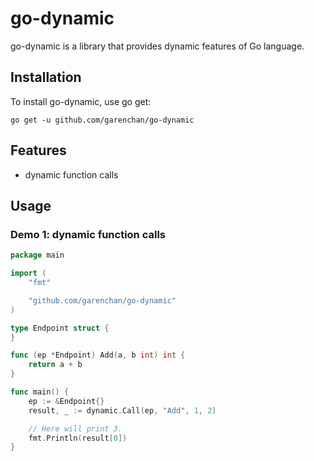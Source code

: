 # go-dynamic

go-dynamic is a library that provides dynamic features of Go language.

## Installation

To install go-dynamic, use go get:

```shell
go get -u github.com/garenchan/go-dynamic
```

## Features

- dynamic function calls

## Usage

### Demo 1: dynamic function calls

```go
package main

import (
	"fmt"

	"github.com/garenchan/go-dynamic"
)

type Endpoint struct {
}

func (ep *Endpoint) Add(a, b int) int {
	return a + b
}

func main() {
	ep := &Endpoint{}
	result, _ := dynamic.Call(ep, "Add", 1, 2)

	// Here will print 3.
	fmt.Println(result[0])
}
```

